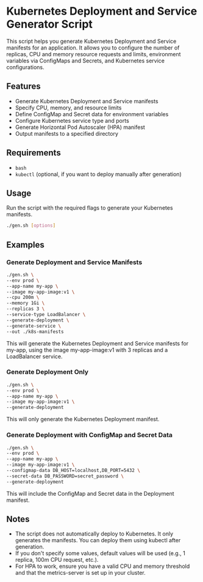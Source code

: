 # Kubernetes Deployment and Service Generator Script

This script helps you generate Kubernetes Deployment and Service manifests for an application. It allows you to configure the number of replicas, CPU and memory resource requests and limits, environment variables via ConfigMaps and Secrets, and Kubernetes service configurations.

## Features

- Generate Kubernetes Deployment and Service manifests
- Specify CPU, memory, and resource limits
- Define ConfigMap and Secret data for environment variables
- Configure Kubernetes service type and ports
- Generate Horizontal Pod Autoscaler (HPA) manifest
- Output manifests to a specified directory

## Requirements

- `bash`
- `kubectl` (optional, if you want to deploy manually after generation)

## Usage

Run the script with the required flags to generate your Kubernetes manifests.

```bash
./gen.sh [options]
```
## Examples
### Generate Deployment and Service Manifests
```bash
./gen.sh \
--env prod \
--app-name my-app \
--image my-app-image:v1 \
--cpu 200m \
--memory 1Gi \
--replicas 3 \
--service-type LoadBalancer \
--generate-deployment \
--generate-service \
--out ./k8s-manifests
```
This will generate the Kubernetes Deployment and Service manifests for my-app, using the image my-app-image:v1 with 3 replicas and a LoadBalancer service.

### Generate Deployment Only
```bash
./gen.sh \
--env prod \
--app-name my-app \
--image my-app-image:v1 \
--generate-deployment
```
This will only generate the Kubernetes Deployment manifest.
### Generate Deployment with ConfigMap and Secret Data
```bash
./gen.sh \
--env prod \
--app-name my-app \
--image my-app-image:v1 \
--configmap-data DB_HOST=localhost,DB_PORT=5432 \
--secret-data DB_PASSWORD=secret_password \
--generate-deployment
```
This will include the ConfigMap and Secret data in the Deployment manifest.
## Notes
- The script does not automatically deploy to Kubernetes. It only generates the manifests. You can deploy them using kubectl after generation.
- If you don't specify some values, default values will be used (e.g., 1 replica, 100m CPU request, etc.).
- For HPA to work, ensure you have a valid CPU and memory threshold and that the metrics-server is set up in your cluster.

